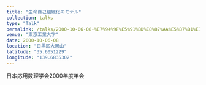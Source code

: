 ```yaml
---
title: "生命自己組織化のモデル"
collection: talks
type: "Talk"
permalink: /talks/2000-10-06-08-%E7%94%9F%E5%91%BD%E8%87%AA%E5%B7%B1%E7%B5%84%E7%B9%94%E5%8C%96%E3%81%AE%E3%83%A2%E3%83%87%E3%83%AB
venue: "東京工業大学"
date: 2000-10-06-08
location: "目黒区大岡山"
latitude: "35.6051229"
longitude: "139.6835302"
---
```


日本応用数理学会2000年度年会
